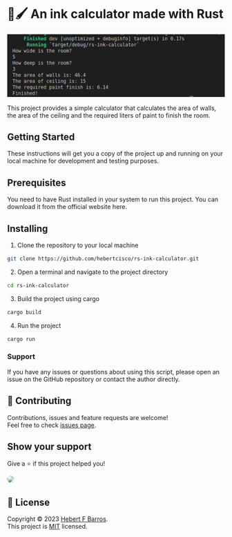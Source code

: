 # 📐🖌 An ink calculator made with Rust


![🖌An ink calculator made with Rust](https://raw.githubusercontent.com/hebertcisco/rs-ink-calculator/main/.github/assets/images/2023-01-12%2010-06-33.png)

This project provides a simple calculator that calculates the area of walls, the area of the ceiling and the required liters of paint to finish the room.

## Getting Started

These instructions will get you a copy of the project up and running on your local machine for development and testing purposes.

## Prerequisites

You need to have Rust installed in your system to run this project. You can download it from the official website here.

## Installing

1. Clone the repository to your local machine

```sh
git clone https://github.com/hebertcisco/rs-ink-calculator.git
```

2. Open a terminal and navigate to the project directory

```sh
cd rs-ink-calculator
```

3. Build the project using cargo

```sh
cargo build
```

4. Run the project

```sh
cargo run
```

### Support

If you have any issues or questions about using this script, please open an issue on the GitHub repository or contact the author directly.

## 🤝 Contributing

Contributions, issues and feature requests are welcome!<br />Feel free to check [issues page](issues).

## Show your support

Give a ⭐️ if this project helped you!

<a  href="https://www.patreon.com/hebertfbarros">
  <img style="border-radius:20px;" src="https://c5.patreon.com/external/logo/become_a_patron_button@2x.png" width="160">
</a>

## 📝 License

Copyright © 2023 [Hebert F Barros](https://github.com/hebertcisco).<br />
This project is [MIT](LICENSE) licensed.
